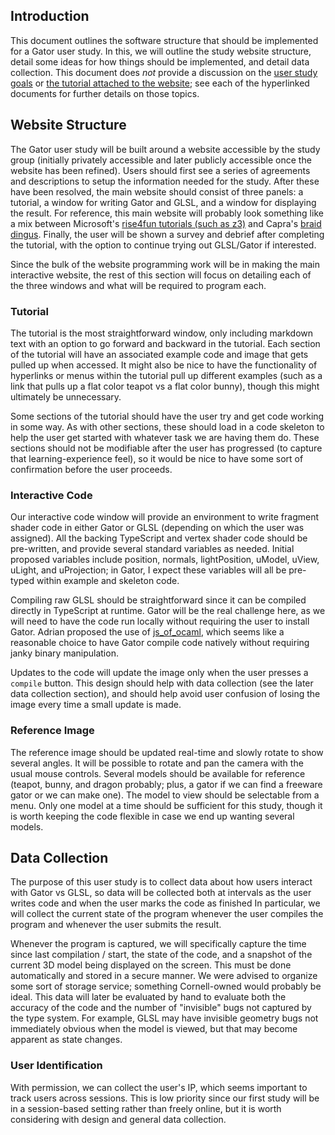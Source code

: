 ## Introduction

This document outlines the software structure that should be implemented for a Gator user study. In this, we will outline the study website structure, detail some ideas for how things should be implemented, and detail data collection. This document does _not_ provide a discussion on the [user study goals](https://github.com/cucapra/gator-study/blob/master/documentation/outline.md) or [the tutorial attached to the website](https://github.com/cucapra/gator-study/blob/master/documentation/tutorial.md); see each of the hyperlinked documents for further details on those topics.

## Website Structure

The Gator user study will be built around a website accessible by the study group (initially privately accessible and later publicly accessible once the website has been refined). Users should first see a series of agreements and descriptions to setup the information needed for the study. After these have been resolved, the main website should consist of three panels: a tutorial, a window for writing Gator and GLSL, and a window for displaying the result. For reference, this main website will probably look something like a mix between Microsoft's [rise4fun tutorials (such as z3)](https://rise4fun.com/Z3/tutorial/guide) and Capra's [braid dingus](https://capra.cs.cornell.edu/braid/dingus/). Finally, the user will be shown a survey and debrief after completing the tutorial, with the option to continue trying out GLSL/Gator if interested.

Since the bulk of the website programming work will be in making the main interactive website, the rest of this section will focus on detailing each of the three windows and what will be required to program each.

### Tutorial

The tutorial is the most straightforward window, only including markdown text with an option to go forward and backward in the tutorial. Each section of the tutorial will have an associated example code and image that gets pulled up when accessed. It might also be nice to have the functionality of hyperlinks or menus within the tutorial pull up different examples (such as a link that pulls up a flat color teapot vs a flat color bunny), though this might ultimately be unnecessary.

Some sections of the tutorial should have the user try and get code working in some way. As with other sections, these should load in a code skeleton to help the user get started with whatever task we are having them do. These sections should not be modifiable after the user has progressed (to capture that learning-experience feel), so it would be nice to have some sort of confirmation before the user proceeds.

### Interactive Code

Our interactive code window will provide an environment to write fragment shader code in either Gator or GLSL (depending on which the user was assigned).  All the backing TypeScript and vertex shader code should be pre-written, and provide several standard variables as needed. Initial proposed variables include position, normals, lightPosition, uModel, uView, uLight, and uProjection; in Gator, I expect these variables will all be pre-typed within example and skeleton code.

Compiling raw GLSL should be straightforward since it can be compiled directly in TypeScript at runtime.  Gator will be the real challenge here, as we will need to have the code run locally without requiring the user to install Gator.  Adrian proposed the use of [js_of_ocaml](https://github.com/ocsigen/js_of_ocaml), which seems like a reasonable choice to have Gator compile code natively without requiring janky binary manipulation.

Updates to the code will update the image only when the user presses a `compile` button.  This design should help with data collection (see the later data collection section), and should help avoid user confusion of losing the image every time a small update is made.

### Reference Image

The reference image should be updated real-time and slowly rotate to show several angles.  It will be possible to rotate and pan the camera with the usual mouse controls. Several models should be available for reference (teapot, bunny, and dragon probably; plus, a gator if we can find a freeware gator or we can make one).  The model to view should be selectable from a menu. Only one model at a time should be sufficient for this study, though it is worth keeping the code flexible in case we end up wanting several models.

## Data Collection

The purpose of this user study is to collect data about how users interact with Gator vs GLSL, so data will be collected both at intervals as the user writes code and when the user marks the code as finished  In particular, we will collect the current state of the program whenever the user compiles the program and whenever the user submits the result.  

Whenever the program is captured, we will specifically capture the time since last compilation / start, the state of the code, and a snapshot of the current 3D model being displayed on the screen.  This must be done automatically and stored in a secure manner. We were advised to organize some sort of storage service; something Cornell-owned would probably be ideal. This data will later be evaluated by hand to evaluate both the accuracy of the code and the number of "invisible" bugs not captured by the type system.  For example, GLSL may have invisible geometry bugs not immediately obvious when the model is viewed, but that may become apparent as state changes.

### User Identification

With permission, we can collect the user's IP, which seems important to track users across sessions.  This is low priority since our first study will be in a session-based setting rather than freely online, but it is worth considering with design and general data collection.